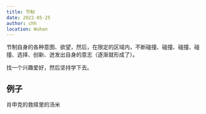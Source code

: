 ```yaml
---
title: 节制
date: 2022-05-25
author: chh
location: Wuhan
---
```


节制自身的各种意图、欲望，然后，在限定的区域内，不断碰撞、碰撞、碰撞、碰撞、选择、创新、迸发出自身的意志（逐渐就形成了）。

找一个兴趣爱好，然后坚持学下去。

## 例子
肖申克的救赎里的汤米